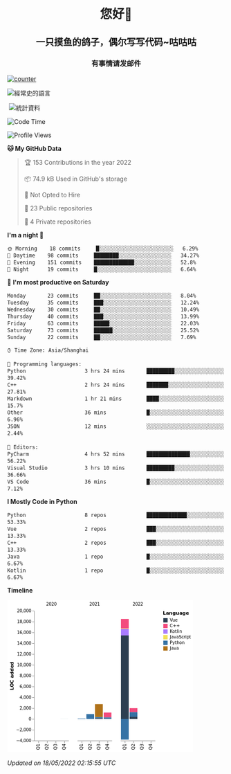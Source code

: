 

<!--
**kitUIN/kitUIN** is a ✨ _special_ ✨ repository because its `README.md` (this file) appears on your GitHub profile.

Here are some ideas to get you started:

- 🔭 I’m currently working on ...
- 🌱 I’m currently learning ...
- 👯 I’m looking to collaborate on ...
- 🤔 I’m looking for help with ...
- 💬 Ask me about ...
- 📫 How to reach me: ...
- 😄 Pronouns: ...
- ⚡ Fun fact: ...
-->
<h1 align="center">您好👋</h1>
<h2 align="center">一只摸鱼的鸽子，偶尔写写代码~咕咕咕</h2>
<h3 align="center">有事情请发邮件</h3>

[![counter](https://count.getloli.com/get/@KitUIN?theme=rule34)](https://count.getloli.com/)

<p><img align="center" src="https://github-readme-stats.vercel.app/api/top-langs?username=kitUIN&show_icons=true&theme=gruvbox&locale=cn&layout=compact" alt="經常史的語言" /></p>

<p>&nbsp;<img align="center" src="https://github-readme-stats.vercel.app/api?username=kitUIN&show_icons=true&theme=gruvbox&locale=cn" alt="統計資料" /></p>


<!--START_SECTION:waka-->
![Code Time](http://img.shields.io/badge/Code%20Time-505%20hrs%2038%20mins-blue)

![Profile Views](http://img.shields.io/badge/Profile%20Views-14-blue)

**🐱 My GitHub Data** 

> 🏆 153 Contributions in the year 2022
 > 
> 📦 74.9 kB Used in GitHub's storage 
 > 
> 🚫 Not Opted to Hire
 > 
> 📜 23 Public repositories 
 > 
> 🔑 4 Private repositories  
 > 
**I'm a night 🦉** 

```text
🌞 Morning    18 commits     █░░░░░░░░░░░░░░░░░░░░░░░░   6.29% 
🌆 Daytime    98 commits     ████████░░░░░░░░░░░░░░░░░   34.27% 
🌃 Evening    151 commits    █████████████░░░░░░░░░░░░   52.8% 
🌙 Night      19 commits     █░░░░░░░░░░░░░░░░░░░░░░░░   6.64%

```
📅 **I'm most productive on Saturday** 

```text
Monday       23 commits     ██░░░░░░░░░░░░░░░░░░░░░░░   8.04% 
Tuesday      35 commits     ███░░░░░░░░░░░░░░░░░░░░░░   12.24% 
Wednesday    30 commits     ██░░░░░░░░░░░░░░░░░░░░░░░   10.49% 
Thursday     40 commits     ███░░░░░░░░░░░░░░░░░░░░░░   13.99% 
Friday       63 commits     █████░░░░░░░░░░░░░░░░░░░░   22.03% 
Saturday     73 commits     ██████░░░░░░░░░░░░░░░░░░░   25.52% 
Sunday       22 commits     ██░░░░░░░░░░░░░░░░░░░░░░░   7.69%

```


```text
⌚︎ Time Zone: Asia/Shanghai

💬 Programming languages: 
Python                   3 hrs 24 mins       █████████░░░░░░░░░░░░░░░░   39.42% 
C++                      2 hrs 24 mins       ███████░░░░░░░░░░░░░░░░░░   27.81% 
Markdown                 1 hr 21 mins        ████░░░░░░░░░░░░░░░░░░░░░   15.7% 
Other                    36 mins             █░░░░░░░░░░░░░░░░░░░░░░░░   6.96% 
JSON                     12 mins             ░░░░░░░░░░░░░░░░░░░░░░░░░   2.44%

📝 Editors: 
PyCharm                  4 hrs 52 mins       ██████████████░░░░░░░░░░░   56.22% 
Visual Studio            3 hrs 10 mins       █████████░░░░░░░░░░░░░░░░   36.66% 
VS Code                  36 mins             █░░░░░░░░░░░░░░░░░░░░░░░░   7.12%

```

**I Mostly Code in Python** 

```text
Python                   8 repos             █████████████░░░░░░░░░░░░   53.33% 
Vue                      2 repos             ███░░░░░░░░░░░░░░░░░░░░░░   13.33% 
C++                      2 repos             ███░░░░░░░░░░░░░░░░░░░░░░   13.33% 
Java                     1 repo              █░░░░░░░░░░░░░░░░░░░░░░░░   6.67% 
Kotlin                   1 repo              █░░░░░░░░░░░░░░░░░░░░░░░░   6.67%

```


**Timeline**

![Chart not found](https://raw.githubusercontent.com/kitUIN/kitUIN/main/charts/bar_graph.png) 


 *Updated on 18/05/2022 02:15:55 UTC*
<!--END_SECTION:waka-->
